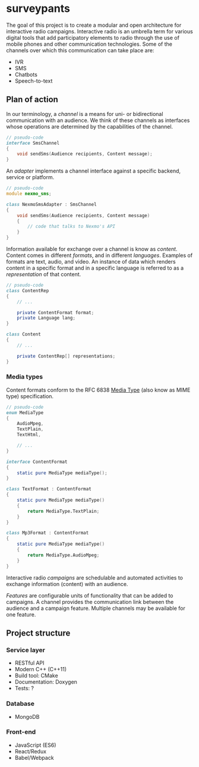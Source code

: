 # surveypants

The goal of this project is to create a modular and open architecture for interactive radio campaigns. Interactive radio is an umbrella term for various digital tools that add participatory elements to radio through the use of mobile phones and other communication technologies. Some of the channels over which this communication can take place are:
* IVR
* SMS
* Chatbots
* Speech-to-text

## Plan of action

In our terminology, a *channel* is a means for uni- or bidirectional communication with an audience. We think of these channels as interfaces whose operations are determined by the capabilities of the channel.
```d
// pseudo-code
interface SmsChannel
{
    void sendSms(Audience recipients, Content message);
}
```
An *adapter* implements a channel interface against a specific backend, service or platform.
```d
// pseudo-code
module nexmo_sms;

class NexmoSmsAdapter : SmsChannel
{
    void sendSms(Audience recipients, Content message)
    {
        // code that talks to Nexmo's API
    }
}
```
Information available for exchange over a channel is know as *content*. Content comes in different *formats*, and in different *languages*. Examples of formats are text, audio, and video. An instance of data which renders content in a specific format and in a specific language is referred to as a *representation* of that content.
```d
// pseudo-code
class ContentRep
{
    // ...

    private ContentFormat format;
    private Language lang;
}

class Content
{
    // ...

    private ContentRep[] representations;
}
```
### Media types
Content formats conform to the RFC 6838 [Media Type](https://www.iana.org/assignments/media-types/media-types.xhtml) (also know as MIME type) specification.
```d
// pseudo-code
enum MediaType
{
    AudioMpeg,
    TextPlain,
    TextHtml,

    // ...
}

interface ContentFormat
{
    static pure MediaType mediaType();
}

class TextFormat : ContentFormat
{
    static pure MediaType mediaType() 
    { 
        return MediaType.TextPlain; 
    }
}

class Mp3Format : ContentFormat
{
    static pure MediaType mediaType() 
    { 
        return MediaType.AudioMpeg; 
    }
}
```
Interactive radio *campaigns* are schedulable and automated activities to exchange information (content) with an audience.

*Features* are configurable units of functionality that can be added to campaigns. A channel provides the communication link between the audience and a campaign feature. Multiple channels may be available for one feature.

## Project structure

### Service layer
* RESTful API
* Modern C++ (C++11)
* Build tool: CMake
* Documentation: Doxygen
* Tests: ?

### Database
* MongoDB

### Front-end
* JavaScript (ES6) 
* React/Redux
* Babel/Webpack
